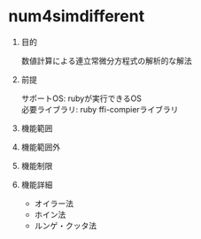 num4simdifferent
============
1. 目的

    数値計算による連立常微分方程式の解析的な解法

1. 前提

   サポートOS: rubyが実行できるOS  
   必要ライブラリ:  ruby ffi-compierライブラリ  

1. 機能範囲

1. 機能範囲外

1. 機能制限

1. 機能詳細
    * オイラー法
    * ホイン法
    * ルンゲ・クッタ法

